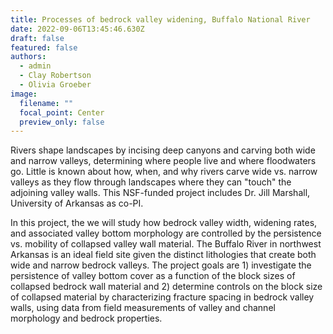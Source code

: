 ```yaml
---
title: Processes of bedrock valley widening, Buffalo National River
date: 2022-09-06T13:45:46.630Z
draft: false
featured: false
authors:
  - admin
  - Clay Robertson
  - Olivia Groeber
image:
  filename: ""
  focal_point: Center
  preview_only: false
---
```

Rivers shape landscapes by incising deep canyons and carving both wide and narrow valleys, determining where people live and where floodwaters go. Little is known about how, when, and why rivers carve wide vs. narrow valleys as they flow through landscapes where they can "touch" the adjoining valley walls. This NSF-funded project includes Dr. Jill Marshall, University of Arkansas as co-PI. 

In this project, the we will study how bedrock valley width, widening rates, and associated valley bottom morphology are controlled by the persistence vs. mobility of collapsed valley wall material. The Buffalo River in northwest Arkansas is an ideal field site given the distinct lithologies that create both wide and narrow bedrock valleys. The project goals are 1) investigate the persistence of valley bottom cover as a function of the block sizes of collapsed bedrock wall material and 2) determine controls on the block size of collapsed material by characterizing fracture spacing in bedrock valley walls, using data from field measurements of valley and channel morphology and bedrock properties.
